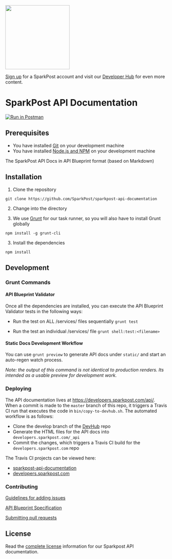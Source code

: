 <a href="https://www.sparkpost.com"><img src="https://www.sparkpost.com/sites/default/files/attachments/SparkPost_Logo_2-Color_Gray-Orange_RGB.svg" width="200px"/></a>

[Sign up](https://app.sparkpost.com/sign-up?src=Dev-Website&sfdcid=70160000000pqBb) for a SparkPost account and visit our [Developer Hub](https://developers.sparkpost.com) for even more content.

# SparkPost API Documentation

[![Run in Postman](https://s3.amazonaws.com/postman-static/run-button.png)](https://www.getpostman.com/run-collection/81ee1dd2790d7952b76a)

## Prerequisites

* You have installed [Git](http://git-scm.com/downloads) on your development machine
* You have installed [Node.js and NPM](https://nodejs.org/) on your development machine

The SparkPost API Docs in API Blueprint format (based on Markdown)

## Installation

1. Clone the repository

```git clone https://github.com/SparkPost/sparkpost-api-documentation```

2. Change into the directory

2. We use [Grunt](http://gruntjs.com/) for our task runner, so you will also have to install Grunt globally

```npm install -g grunt-cli```

3. Install the dependencies

```npm install```

## Development

### Grunt Commands

#### API Blueprint Validator

Once all the dependencies are installed, you can execute the API Blueprint Validator tests in the following ways:

* Run the test on ALL /services/ files sequentially
  ```grunt test```

* Run the test an individual /services/ file
  ```grunt shell:test:<filename>```

#### Static Docs Development Workflow

You can use `grunt preview` to generate API docs under `static/` and start an auto-regen watch process.

*Note: the output of this command is not identical to production renders. Its intended as a usable preview for development work.*

### Deploying

The API documentation lives at https://developers.sparkpost.com/api/. When a commit is made to the `master` branch of this repo, it triggers a Travis CI run that executes the code in `bin/copy-to-devhub.sh`. The automated workflow is as follows:

* Clone the develop branch of the [DevHub](https://github.com/SparkPost/developers.sparkpost.com) repo
* Generate the HTML files for the API docs into `developers.sparkpost.com/_api`
* Commit the changes, which triggers a Travis CI build for the `developers.sparkpost.com` repo

The Travis CI projects can be viewed here:

* [sparkpost-api-documentation](https://travis-ci.org/SparkPost/sparkpost-api-documentation)
* [developers.sparkpost.com](https://travis-ci.org/SparkPost/developers.sparkpost.com)

### Contributing
[Guidelines for adding issues](CONTRIBUTING.md#guidelines-for-adding-issues-to-sparkpost-api-documentation)

[API Blueprint Specification](https://github.com/apiaryio/api-blueprint/blob/master/API%20Blueprint%20Specification.md)

[Submitting pull requests](CONTRIBUTING.md#contribution-steps)

## License

Read the [complete license](/LICENSE) information for our Sparkpost API documentation.
